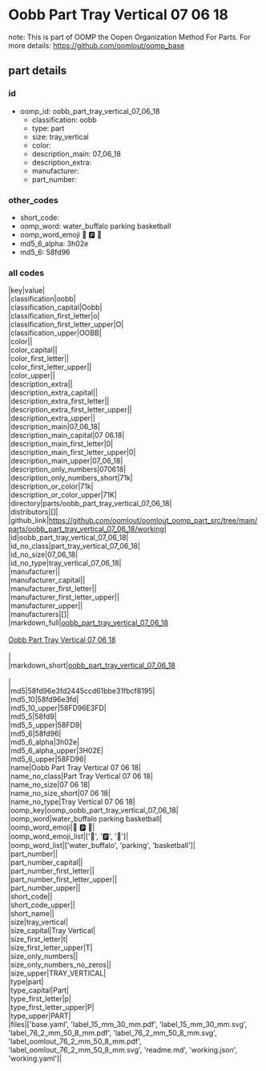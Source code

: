# Oobb Part Tray Vertical 07 06 18  

note: This is part of OOMP the Oopen Organization Method For Parts. For more details: https://github.com/oomlout/oomp_base

##  part details





### id
* oomp_id: oobb_part_tray_vertical_07_06_18
  * classification: oobb
  * type: part
  * size: tray_vertical
  * color: 
  * description_main: 07_06_18
  * description_extra: 
  * manufacturer: 
  * part_number: 

### other_codes
* short_code: 
* oomp_word: water_buffalo parking basketball
* oomp_word_emoji :water_buffalo: :parking: :basketball:
* md5_6_alpha: 3h02e
* md5_6: 58fd96

### all codes 
|key|value|  
|classification|oobb|  
|classification_capital|Oobb|  
|classification_first_letter|o|  
|classification_first_letter_upper|O|  
|classification_upper|OOBB|  
|color||  
|color_capital||  
|color_first_letter||  
|color_first_letter_upper||  
|color_upper||  
|description_extra||  
|description_extra_capital||  
|description_extra_first_letter||  
|description_extra_first_letter_upper||  
|description_extra_upper||  
|description_main|07_06_18|  
|description_main_capital|07 06.18|  
|description_main_first_letter|0|  
|description_main_first_letter_upper|0|  
|description_main_upper|07_06_18|  
|description_only_numbers|070618|  
|description_only_numbers_short|71k|  
|description_or_color|71k|  
|description_or_color_upper|71K|  
|directory|parts/oobb_part_tray_vertical_07_06_18|  
|distributors|[]|  
|github_link|https://github.com/oomlout/oomlout_oomp_part_src/tree/main/parts/oobb_part_tray_vertical_07_06_18/working|  
|id|oobb_part_tray_vertical_07_06_18|  
|id_no_class|part_tray_vertical_07_06_18|  
|id_no_size|07_06_18|  
|id_no_type|tray_vertical_07_06_18|  
|manufacturer||  
|manufacturer_capital||  
|manufacturer_first_letter||  
|manufacturer_first_letter_upper||  
|manufacturer_upper||  
|manufacturers|[]|  
|markdown_full|[oobb_part_tray_vertical_07_06_18](https://github.com/oomlout/oomlout_oomp_part_src/tree/main/parts/oobb_part_tray_vertical_07_06_18/working)<br>[](https://github.com/oomlout/oomlout_oomp_part_src/tree/main/parts/oobb_part_tray_vertical_07_06_18/working)<br>[Oobb Part Tray Vertical 07 06 18](https://github.com/oomlout/oomlout_oomp_part_src/tree/main/parts/oobb_part_tray_vertical_07_06_18/working)<br><br>|  
|markdown_short|[oobb_part_tray_vertical_07_06_18](https://github.com/oomlout/oomlout_oomp_part_src/tree/main/parts/oobb_part_tray_vertical_07_06_18/working)<br><br>|  
|md5|58fd96e3fd2445ccd61bbe31fbcf8195|  
|md5_10|58fd96e3fd|  
|md5_10_upper|58FD96E3FD|  
|md5_5|58fd9|  
|md5_5_upper|58FD9|  
|md5_6|58fd96|  
|md5_6_alpha|3h02e|  
|md5_6_alpha_upper|3H02E|  
|md5_6_upper|58FD96|  
|name|Oobb Part Tray Vertical 07 06 18|  
|name_no_class|Part Tray Vertical 07 06 18|  
|name_no_size|07 06 18|  
|name_no_size_short|07 06 18|  
|name_no_type|Tray Vertical 07 06 18|  
|oomp_key|oomp_oobb_part_tray_vertical_07_06_18|  
|oomp_word|water_buffalo parking basketball|  
|oomp_word_emoji|:water_buffalo: :parking: :basketball:|  
|oomp_word_emoji_list|[':water_buffalo:', ':parking:', ':basketball:']|  
|oomp_word_list|['water_buffalo', 'parking', 'basketball']|  
|part_number||  
|part_number_capital||  
|part_number_first_letter||  
|part_number_first_letter_upper||  
|part_number_upper||  
|short_code||  
|short_code_upper||  
|short_name||  
|size|tray_vertical|  
|size_capital|Tray Vertical|  
|size_first_letter|t|  
|size_first_letter_upper|T|  
|size_only_numbers||  
|size_only_numbers_no_zeros||  
|size_upper|TRAY_VERTICAL|  
|type|part|  
|type_capital|Part|  
|type_first_letter|p|  
|type_first_letter_upper|P|  
|type_upper|PART|  
|files|['base.yaml', 'label_15_mm_30_mm.pdf', 'label_15_mm_30_mm.svg', 'label_76_2_mm_50_8_mm.pdf', 'label_76_2_mm_50_8_mm.svg', 'label_oomlout_76_2_mm_50_8_mm.pdf', 'label_oomlout_76_2_mm_50_8_mm.svg', 'readme.md', 'working.json', 'working.yaml']|  
